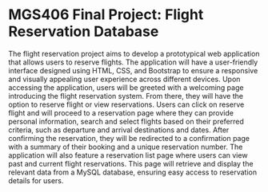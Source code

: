 # MGS406 Final Project: Flight Reservation Database #
The flight reservation project aims to develop a prototypical web application that allows users to reserve flights. The application will have a user-friendly interface designed using HTML, CSS, and Bootstrap to ensure a responsive and visually appealing user experience across different devices.
Upon accessing the application, users will be greeted with a welcoming page introducing the flight reservation system. From there, they will have the option to reserve flight or view reservations.
Users can click on reserve flight and will proceed to a reservation page where they can provide personal information, search and select flights based on their preferred criteria, such as departure and arrival destinations and dates. After confirming the reservation, they will be redirected to a confirmation page with a summary of their booking and a unique reservation number.
The application will also feature a reservation list page where users can view past and current flight reservations. This page will retrieve and display the relevant data from a MySQL database, ensuring easy access to reservation details for users.
